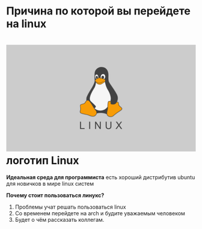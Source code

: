 # Причина по которой вы перейдете на linux
# ![Логотип NeuroStartUp](linux.png) логотип Linux
**Идеальная среда для программиста** есть хороший дистрибутив ubuntu для новичков в мире linux систем

**Почему стоит пользоваться линукс?**

1. Проблемы учат решать пользоваться linux
2. Со временем перейдете на arch и будите уважаемым человеком
3. Будет о чём рассказать коллегам.